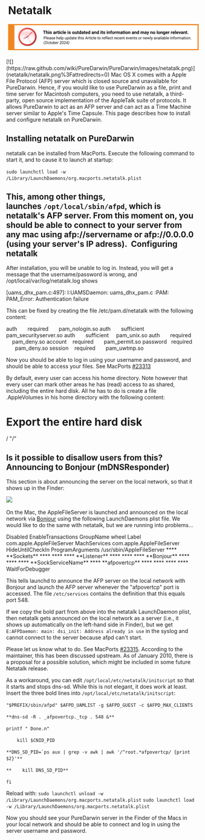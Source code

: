 Netatalk
========

![This article is outdated and its information and may no longer relevant.](/img/notice/article-oudated-oct2024.svg)


<div style="display:inline;float:right;margin-top:5px;margin-right:10px;margin-bottom:5px;margin-left:10px">
[![](https://raw.github.com/wiki/PureDarwin/PureDarwin/images/netatalk.png)](netatalk/netatalk.png%3Fattredirects=0)
Mac OS X comes with a Apple File Protocol (AFP) server which is closed source and unavailable for PureDarwin. Hence, if you would like to use PureDarwin as a file, print and time server for Macintosh computers, you need to use netatalk, a third-party, open source implementation of the AppleTalk suite of protocols. It allows PureDarwin to act as an AFP server and can act as a Time Machine server similar to Apple's Time Capsule. This page describes how to install and configure netatalk on PureDarwin.

Installing netatalk on PureDarwin
---------------------------------
netatalk can be installed from MacPorts. Execute the following command to start it, and to cause it to launch at startup:

```sudo launchctl load -w /Library/LaunchDaemons/org.macports.netatalk.plist```

This, among other things, launches ```/opt/local/sbin/afpd```, which is netatalk's AFP server.
From this moment on, you should be able to connect to your server from any mac using afp://servername or afp://0.0.0.0 (using your server's IP adress). 
Configuring netatalk
--------------------
After installation, you will be unable to log in. Instead, you will get a message that the username/password is wrong, and /opt/local/var/log/netatalk.log shows 

[uams_dhx_pam.c:497]: I:UAMSDaemon: uams_dhx_pam.c :PAM: PAM_Error: Authentication failure

This can be fixed by creating the file /etc/pam.d/netatalk with the following content:

auth       required       pam_nologin.so
auth       sufficient     pam_securityserver.so
auth       sufficient     pam_unix.so
auth       required       pam_deny.so
account    required       pam_permit.so
password   required       pam_deny.so
session    required       pam_uwtmp.so


Now you should be able to log in using your username and password, and should be able to access your files. See MacPorts [#23313](https://trac.macports.org/ticket/23313)

By default, every user can access his home directory. Note however that every user can mark other areas he has (read) access to as shared, including the entire hard disk. All he has to do is create a file .AppleVolumes in his home directory with the following content:

# Export the entire hard disk
/ "/"

Is it possible to disallow users from this?
Announcing to Bonjour (mDNSResponder)
-------------------------------------
This section is about announcing the server on the local network, so that it shows up in the Finder:

[![](https://raw.github.com/wiki/PureDarwin/PureDarwin/images/Bildschirmfoto%202010-01-17%20um%2002.58.49.png)](netatalk/Bildschirmfoto%202010-01-17%20um%2002.58.49.png%3Fattredirects=0)

[](netatalk/Bildschirmfoto%202010-01-17%20um%2002.58.49.png%3Fattredirects=0)On the Mac, the AppleFileServer is launched and announced on the local network via [Bonjour](bonjour.html) using the following LaunchDaemons plist file. We would like to do the same with netatalk, but we are running into problems...


<!DOCTYPE plist PUBLIC "-//Apple//DTD PLIST 1.0//EN" "http://www.apple.com/DTDs/PropertyList-1.0.dtd">
<plist version="1.0">
<dict>
 <key>Disabled</key>
 <true/>
 <key>EnableTransactions</key>
 <true/>
 <key>GroupName</key>
 <string>wheel</string>
 <key>Label</key>
 <string>com.apple.AppleFileServer</string>
 <key>MachServices</key>
 <dict>
 <key>com.apple.AppleFileServer</key>
 <dict>
 <key>HideUntilCheckIn</key>
 <true/>
 </dict>
 </dict>
 <key>ProgramArguments</key>
 <array>
 <string>/usr/sbin/AppleFileServer</string>
 </array>
 **** **<key>Sockets</key>**
 **** **<dict>**
 **** **<key>Listener</key>**
 **** **<dict>**
 **** **<key>Bonjour</key>**
 **** **<true/>**
 **** **<key>SockServiceName</key>**
 **** **<string>afpovertcp</string>**
 **** **</dict>**
 **** **</dict>**
 <key>WaitForDebugger</key>
 <false/>
</dict>
</plist>

This tells launchd to announce the AFP server on the local network with Bonjour and launch the AFP server whenever the "afpovertcp" port is accessed. The file ```/etc/services``` contains the definition that this equals port 548. 

If we copy the bold part from above into the netatalk LaunchDaemon plist, then netatalk gets announced on the local network as a server (i.e., it shows up automatically on the left-hand side in Finder), but we get
```E:AFPDaemon: main: dsi_init: Address already in use```
in the syslog and cannot connect to the server because afpd can't start.

Please let us know what to do. See MacPorts [#23315](https://trac.macports.org/ticket/23315). According to the maintainer, this has been discussed upstream. As of January 2010, there is a proposal for a possible solution, which might be included in some future Netatalk release.

As a workaround, you can edit ```/opt/local/etc/netatalk/initscript``` so that it starts and stops dns-sd. While this is not elegant, it does work at least. Insert the three bold lines into ```/opt/local/etc/netatalk/initscript```:


```"$PREFIX/sbin/afpd" $AFPD_UAMLIST -g $AFPD_GUEST -c $AFPD_MAX_CLIENTS```

```**dns-sd -R . _afpovertcp._tcp . 548 &**```

```printf " Done.n"```

```    kill $CNID_PID```

```**DNS_SD_PID=`ps aux | grep -v awk | awk '/^root.*afpovertcp/ {print $2}'**```

```**    kill DNS_SD_PID**```

```fi```

Reload with:
```sudo launchctl unload -w /Library/LaunchDaemons/org.macports.netatalk.plist```
```sudo launchctl load -w /Library/LaunchDaemons/org.macports.netatalk.plist```

Now you should see your PureDarwin server in the Finder of the Macs in your local network and should be able to connect and log in using the server username and password.

